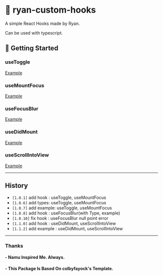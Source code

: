 # 🧰 ryan-custom-hooks

A simple React Hooks made by Ryan.

Can be used with typescript.

## 🚀 Getting Started

### useToggle

[Example](https://codesandbox.io/s/usetoggleexample-tnqd4)

### useMountFocus

[Example](https://codesandbox.io/s/usemountfocusexample-wynuh?file=/src/App.js)

### useFocusBlur

[Example](https://codesandbox.io/s/usefocusblurexample-9cpjd?file=/src/App.js)

### useDidMount

[Example](https://codesandbox.io/s/usedidmount-example-1zwew?file=/src/App.js)


### useScrollIntoView

[Example](https://codesandbox.io/s/usescrollintoview-example-s0650?file=/src/App.js)

---
## History

- `[1.0.1]` add hook : useToggle, useMountFocus
- `[1.0.6]` add types: useToggle, useMountFocus 
- `[1.0.7]` add example: useToggle, useMountFocus 
- `[1.0.8]` add hook : useFocusBlur(with Type, example)
- `[1.0.10]` fix hook : useFocusBlur null point error
- `[1.1.0]` add hook : useDidMount, useScrollIntoView
- `[1.1.2]` add example : useDidMount, useScrollIntoView

---
### Thanks
#### - Namu Inspired Me. Always.
#### - This Package Is Based On colbyfayock's Template.

